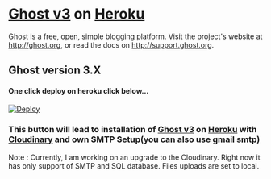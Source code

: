 # [Ghost v3](https://github.com/TryGhost/Ghost) on [Heroku](http://heroku.com)

Ghost is a free, open, simple blogging platform. Visit the project's website at <http://ghost.org>, or read the docs on <http://support.ghost.org>.

## Ghost version 3.X

#### One click deploy on heroku click below...

[![Deploy](https://www.herokucdn.com/deploy/button.svg)](https://heroku.com/deploy)

### This button will lead to installation of [Ghost v3](https://github.com/TryGhost/Ghost) on [Heroku](http://heroku.com) with [Cloudinary](https://cloudinary.com/) and own SMTP Setup(you can also use gmail smtp)

Note : Currently, I am working on an upgrade to the Cloudinary. Right now it has only support of SMTP and  SQL database. Files uploads are set to local.

